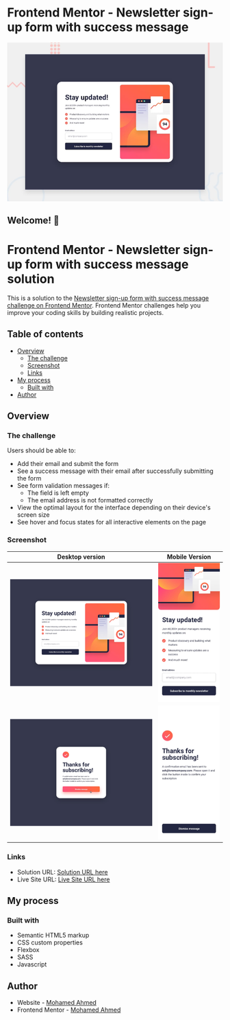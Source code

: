 # Frontend Mentor - Newsletter sign-up form with success message

![Design preview for the Newsletter sign-up form with success message coding challenge](./design/desktop-preview.jpg)

## Welcome! 👋

# Frontend Mentor - Newsletter sign-up form with success message solution

This is a solution to the [Newsletter sign-up form with success message challenge on Frontend Mentor](https://www.frontendmentor.io/challenges/newsletter-signup-form-with-success-message-3FC1AZbNrv). Frontend Mentor challenges help you improve your coding skills by building realistic projects.

## Table of contents

- [Overview](#overview)
  - [The challenge](#the-challenge)
  - [Screenshot](#screenshot)
  - [Links](#links)
- [My process](#my-process)
  - [Built with](#built-with)
- [Author](#author)

## Overview

### The challenge

Users should be able to:

- Add their email and submit the form
- See a success message with their email after successfully submitting the form
- See form validation messages if:
  - The field is left empty
  - The email address is not formatted correctly
- View the optimal layout for the interface depending on their device's screen size
- See hover and focus states for all interactive elements on the page

### Screenshot

| Desktop version                                             |                   Mobile Version                    |
| ----------------------------------------------------------- | :-------------------------------------------------: |
| ![Solution Screenshot](./design/desktop-design.jpg)         | ![Solution Screenshot](./design/mobile-design.jpg)  |
| ![Solution Screenshot](./design/desktop-success-active.jpg) | ![Solution Screenshot](./design/mobile-success.jpg) |

### Links

- Solution URL: [Solution URL here](https://github.com/mnsa2020/newsletter-sign-up-with-success-message-main)
- Live Site URL: [Live Site URL here](https://mnsa2020.github.io/newsletter-sign-up-with-success-message-main/)

## My process

### Built with

- Semantic HTML5 markup
- CSS custom properties
- Flexbox
- SASS
- Javascript

## Author

- Website - [Mohamed Ahmed](https://github.com/mnsa2020)
- Frontend Mentor - [Mohamed Ahmed](https://www.frontendmentor.io/profile/mnsa2020)

